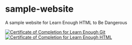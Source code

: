 # sample-website
A sample website for Learn Enough HTML to Be Dangerous

<a href="https://www.learnenough.com/certificates/46117807"><img src="https://www.learnenough.com/certificates/46117807/git-tutorial.svg" alt="Certificate of Completion for Learn Enough Git"></a><a href="https://www.learnenough.com/certificates/46117807"><img src="https://www.learnenough.com/certificates/46117807/html-tutorial.svg" alt="Certificate of Completion for Learn Enough HTML"></a>
